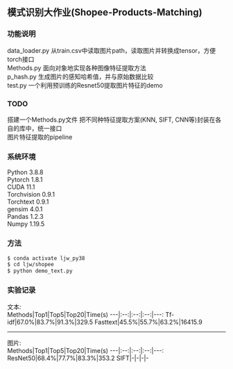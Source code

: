
## 模式识别大作业(Shopee-Products-Matching)  
### 功能说明  
data_loader.py 从train.csv中读取图片path，读取图片并转换成tensor，方便torch接口  
Methods.py 面向对象地实现各种图像特征提取方法  
p_hash.py 生成图片的感知哈希值，并与原始数据比较  
test.py 一个利用预训练的Resnet50提取图片特征的demo  

### TODO  
搭建一个Methods.py文件 把不同种特征提取方案(KNN, SIFT, CNN等)封装在各自的库中，统一接口  
图片特征提取的pipeline  
  
### 系统环境  
Python 3.8.8  
Pytorch 1.8.1  
CUDA 11.1  
Torchvision 0.9.1  
Torchtext 0.9.1  
gensim 4.0.1  
Pandas 1.2.3  
Numpy 1.19.5  

### 方法  
```bash
$ conda activate ljw_py38  
$ cd ljw/shopee  
$ python demo_text.py
```

### 实验记录  
文本:  
Methods|Top1|Top5|Top20|Time(s)
---|:--:|:--:|:--:|---:
Tf-idf|67.0%|83.7%|91.3%|329.5
Fasttext|45.5%|55.7%|63.2%|16415.9

---
图片:  
Methods|Top1|Top5|Top20|Time(s)
---|:--:|:--:|:--:|---:
ResNet50|68.4%|77.7%|83.3%|353.2
SIFT|-|-|-|-
